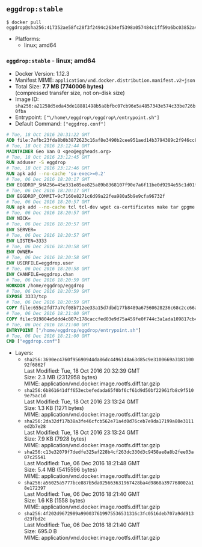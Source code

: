## `eggdrop:stable`

```console
$ docker pull eggdrop@sha256:417352ae58fc28f3f2494c2634ef5398a057484c1ff59a6bc03852a4cddfc631
```

-	Platforms:
	-	linux; amd64

### `eggdrop:stable` - linux; amd64

-	Docker Version: 1.12.3
-	Manifest MIME: `application/vnd.docker.distribution.manifest.v2+json`
-	Total Size: **7.7 MB (7740006 bytes)**  
	(compressed transfer size, not on-disk size)
-	Image ID: `sha256:a21258d5eda43de18881498b5a8bfbc07cb96e5a4857343e574c33be726b0fba`
-	Entrypoint: `["\/home\/eggdrop\/eggdrop\/entrypoint.sh"]`
-	Default Command: `["eggdrop.conf"]`

```dockerfile
# Tue, 18 Oct 2016 20:31:22 GMT
ADD file:7afbc23fda8b0b3872623c16af8e3490b2cee951aed14b3794389c2f946cc8c7 in / 
# Tue, 18 Oct 2016 23:12:44 GMT
MAINTAINER Geo Van O <geo@eggheads.org>
# Tue, 18 Oct 2016 23:12:45 GMT
RUN adduser -S eggdrop
# Tue, 18 Oct 2016 23:12:46 GMT
RUN apk add --no-cache 'su-exec>=0.2'
# Tue, 06 Dec 2016 18:20:17 GMT
ENV EGGDROP_SHA256=45e331e85ee825a89b8368107f90e7a6f11be0d9294e55c1d01f54a980813b81
# Tue, 06 Dec 2016 18:20:17 GMT
ENV EGGDROP_COMMIT=9c7160e8271c6d99a22fea980a5b9e9cfa96732f
# Tue, 06 Dec 2016 18:20:57 GMT
RUN apk add --no-cache tcl tcl-dev wget ca-certificates make tar gpgme bash build-base openssl openssl-dev  && wget https://github.com/eggheads/eggdrop/archive/$EGGDROP_COMMIT.tar.gz -O develop.tar.gz  && echo "$EGGDROP_SHA256  develop.tar.gz" | sha256sum -c -   && tar -zxvf develop.tar.gz   && rm develop.tar.gz     && ( cd eggdrop-$EGGDROP_COMMIT     && ./configure     && make config     && make     && make install DEST=/home/eggdrop/eggdrop )   && rm -rf eggdrop-$EGGDROP_COMMIT   && mkdir /home/eggdrop/eggdrop/data   && chown -R eggdrop /home/eggdrop/eggdrop   && apk del tcl-dev wget ca-certificates make tar gpgme build-base openssl-dev
# Tue, 06 Dec 2016 18:20:57 GMT
ENV NICK=
# Tue, 06 Dec 2016 18:20:57 GMT
ENV SERVER=
# Tue, 06 Dec 2016 18:20:57 GMT
ENV LISTEN=3333
# Tue, 06 Dec 2016 18:20:58 GMT
ENV OWNER=
# Tue, 06 Dec 2016 18:20:58 GMT
ENV USERFILE=eggdrop.user
# Tue, 06 Dec 2016 18:20:58 GMT
ENV CHANFILE=eggdrop.chan
# Tue, 06 Dec 2016 18:20:59 GMT
WORKDIR /home/eggdrop/eggdrop
# Tue, 06 Dec 2016 18:20:59 GMT
EXPOSE 3333/tcp
# Tue, 06 Dec 2016 18:20:59 GMT
COPY file:655c2fd77a7cf08b712ee33a15d7dbd177b8489a67560628236c68c2cc66aa58 in /home/eggdrop/eggdrop 
# Tue, 06 Dec 2016 18:21:00 GMT
COPY file:919804e5ddd4c807c178caccfed03e9d75a459fe0f744c3a1ada109817cb44ec in /home/eggdrop/eggdrop/scripts/ 
# Tue, 06 Dec 2016 18:21:00 GMT
ENTRYPOINT ["/home/eggdrop/eggdrop/entrypoint.sh"]
# Tue, 06 Dec 2016 18:21:00 GMT
CMD ["eggdrop.conf"]
```

-	Layers:
	-	`sha256:3690ec4760f95690944da86dc4496148a63d85c9e3100669a318110092f6862f`  
		Last Modified: Tue, 18 Oct 2016 20:32:39 GMT  
		Size: 2.3 MB (2312958 bytes)  
		MIME: application/vnd.docker.image.rootfs.diff.tar.gzip
	-	`sha256:6b861641dff653ecbefedada65f0bf6cf61d9d50bf22961fb8c9f5109e75ac1d`  
		Last Modified: Tue, 18 Oct 2016 23:13:24 GMT  
		Size: 1.3 KB (1271 bytes)  
		MIME: application/vnd.docker.image.rootfs.diff.tar.gzip
	-	`sha256:2da32df17b38a3fe46cfcb562e71a4d0d76ceb7e9da17199a80e3111ed2b7e28`  
		Last Modified: Tue, 18 Oct 2016 23:13:24 GMT  
		Size: 7.9 KB (7928 bytes)  
		MIME: application/vnd.docker.image.rootfs.diff.tar.gzip
	-	`sha256:c13e32079f7dedfe325af228b4cf263dc330d3c9458ae8a8b2fee03a07c25541`  
		Last Modified: Tue, 06 Dec 2016 18:21:48 GMT  
		Size: 5.4 MB (5415596 bytes)  
		MIME: application/vnd.docker.image.rootfs.diff.tar.gzip
	-	`sha256:a56025a5777bce887b5da025663631967428ba4d9868a397768002a18e172397`  
		Last Modified: Tue, 06 Dec 2016 18:21:40 GMT  
		Size: 1.6 KB (1558 bytes)  
		MIME: application/vnd.docker.image.rootfs.diff.tar.gzip
	-	`sha256:4f202d9672989a990037619975536531316c3fc0516deb707a9dd913d23fbd2c`  
		Last Modified: Tue, 06 Dec 2016 18:21:40 GMT  
		Size: 695.0 B  
		MIME: application/vnd.docker.image.rootfs.diff.tar.gzip
